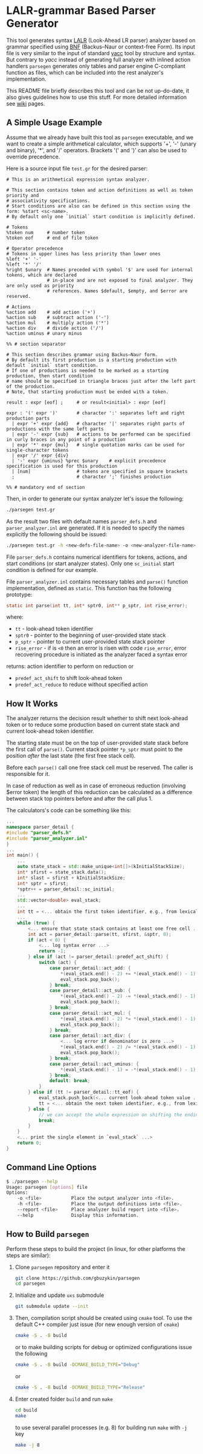 # LALR-grammar Based Parser Generator

This tool generates syntax [LALR](https://en.wikipedia.org/wiki/LALR_parser) (Look-Ahead LR parser)
analyzer based on grammar specified using
[BNF](https://en.wikipedia.org/wiki/Backus%E2%80%93Naur_form) (Backus–Naur or context-free Form).
Its input file is very similar to the input of standard [yacc](https://en.wikipedia.org/wiki/Yacc)
tool by structure and syntax.  But contrary to *yacc* instead of generating full analyzer with
inlined action handlers `parsegen` generates only tables and parser engine C-compliant function as
files, which can be included into the rest analyzer's implementation.

This README file briefly describes this tool and can be not up-do-date, it also gives guidelines how
to use this stuff.  For more detailed information see
[wiki](https://github.com/gbuzykin/parsegen/wiki) pages.

## A Simple Usage Example

Assume that we already have built this tool as `parsegen` executable, and we want to create a simple
arithmetical calculator, which supports '+', '-' (unary and binary), '*', and '/' operators.
Brackets '(' and ')' can also be used to override precedence.

Here is a source input file `test.gr` for the desired parser:

```gr
# This is an arithmetical expression syntax analyzer.

# This section contains token and action definitions as well as token priority and
# associativity specifications.
# Start conditions are also can be defined in this section using the form: %start <sc-name>.
# By default only one `initial` start condition is implicitly defined.

# Tokens
%token num     # number token
%token eof     # end of file token

# Operator precedence
# Tokens in upper lines has less priority than lower ones
%left '+' '-'
%left '*' '/'
%right $unary  # Names preceded with symbol '$' are used for internal tokens, which are declared
               # in-place and are not exposed to final analyzer. They are only used as priority
               # references. Names $default, $empty, and $error are reserved.

# Actions
%action add    # add action ('+')
%action sub    # subtract action ('-')
%action mul    # multiply action ('*')
%action div    # divide action ('/')
%action uminus # unary minus

%% # section separator

# This section describes grammar using Backus–Naur form.
# By default its first production is a starting production with default `initial` start condition.
# If one of productions is needed to be marked as a starting production, then start condition
# name should be specified in triangle braces just after the left part of the production.
# Note, that starting production must be ended with a token.

result : expr [eof] ;     # or result<initial> : expr [eof]

expr : '(' expr ')'       # character ':' separates left and right production parts
  | expr '+' expr {add}   # character '|' separates right parts of productions with the same left parts
  | expr '-' expr {sub}   # actions to be performed can be specified in curly braces in any point of a production
  | expr '*' expr {mul}   # single quotation marks can be used for single-character tokens
  | expr '/' expr {div}
  | '-' expr {uminus} %prec $unary    # explicit precedence specification is used for this production
  | [num]                 # tokens are specified in square brackets
  ;                       # character ';' finishes production

%% # mandatory end of section
```

Then, in order to generate our syntax analyzer let's issue the following:

```bash
./parsegen test.gr
```

As the result two files with default names `parser_defs.h` and `parser_analyzer.inl` are generated.
If it is needed to specify the names explicitly the following should be issued:

```bash
./parsegen test.gr -h <new-defs-file-name> -o <new-analyzer-file-name>
```

File `parser_defs.h` contains numerical identifiers for tokens, actions, and start conditions (or
start analyzer states).  Only one `sc_initial` start condition is defined for our example.

File `parser_analyzer.inl` contains necessary tables and `parse()` function implementation, defined
as `static`.  This function has the following prototype:

```c
static int parse(int tt, int* sptr0, int** p_sptr, int rise_error);
```

where:

- `tt` - look-ahead token identifier
- `sptr0` - pointer to the beginning of user-provided state stack
- `p_sptr` - pointer to current user-provided state stack pointer
- `rise_error` - if is `<0` then an error is risen with code `rise_error`, error recovering
  procedure is initiated as the analyzer faced a syntax error

returns: action identifier to perform on reduction or

- `predef_act_shift` to shift look-ahead token
- `predef_act_reduce` to reduce without specified action

## How It Works

The analyzer returns the decision result whether to shift next look-ahead token or to reduce some
production based on current state stack and current look-ahead token identifier.

The starting state must be on the top of user-provided state stack before the first call of
`parse()`.  Current stack pointer `*p_sptr` must point to the position *after* the last state (the
first free stack cell).

Before each `parse()` call one free stack cell must be reserved.  The caller is responsible for it.

In case of reduction as well as in case of erroneous reduction (involving $error token) the length
of this reduction can be calculated as a difference between stack top pointers before and after the
call plus 1.

The calculators's code can be something like this:

```cpp
...
namespace parser_detail {
#include "parser_defs.h"
#include "parser_analyzer.inl"
}
...
int main() {
    ...
    auto state_stack = std::make_unique<int[]>(kInitialStackSize);
    int* sfirst = state_stack.data();
    int* slast = sfirst + kInitialStackSize;
    int* sptr = sfirst;
    *sptr++ = parser_detail::sc_initial;
    ...
    std::vector<double> eval_stack;
    ...
    int tt = <... obtain the first token identifier, e.g., from lexical analyzer ...>;
    ...
    while (true) {
        <... ensure that state stack contains at least one free cell ...>
        int act = parser_detail::parse(tt, sfirst, &sptr, 0);
        if (act < 0) {
            <... log syntax error ...>
            return -1;
        } else if (act != parser_detail::predef_act_shift) {
            switch (act) {
                case parser_detail::act_add: {
                    *(eval_stack.end() - 2) += *(eval_stack.end() - 1);
                    eval_stack.pop_back();
                } break;
                case parser_detail::act_sub: {
                    *(eval_stack.end() - 2) -= *(eval_stack.end() - 1);
                    eval_stack.pop_back();
                } break;
                case parser_detail::act_mul: {
                    *(eval_stack.end() - 2) *= *(eval_stack.end() - 1);
                    eval_stack.pop_back();
                } break;
                case parser_detail::act_div: {
                    <... log error if denominator is zero ...>
                    *(eval_stack.end() - 2) /= *(eval_stack.end() - 1);
                    eval_stack.pop_back();
                } break;
                case parser_detail::act_uminus: {
                    *(eval_stack.end() - 1) = -*(eval_stack.end() - 1);
                } break;
                default: break;
            }
        } else if (tt != parser_detail::tt_eof) {
            eval_stack.push_back(<... current look-ahead token value ...>);
            tt = <... obtain the next token identifier, e.g., from lexical analyzer ...>;
        } else {
            // we can accept the whole expression on shifting the ending terminal
            break;
        }
    }
    <... print the single element in `eval_stack` ...>
    return 0;
}
```

## Command Line Options

```bash
$ ./parsegen --help
Usage: parsegen [options] file
Options:
    -o <file>           Place the output analyzer into <file>.
    -h <file>           Place the output definitions into <file>.
    --report <file>     Place analyzer build report into <file>.
    --help              Display this information.
```

## How to Build `parsegen`

Perform these steps to build the project (in linux, for other platforms the steps are similar):

1. Clone `parsegen` repository and enter it

    ```bash
    git clone https://github.com/gbuzykin/parsegen
    cd parsegen
    ```

2. Initialize and update `uxs` submodule

    ```bash
    git submodule update --init
    ```

3. Then, compilation script should be created using `cmake` tool.  To use the default C++ compiler
   just issue (for new enough version of `cmake`)

    ```bash
    cmake -S . -B build
    ```

    or to make building scripts for debug or optimized configurations issue the following

    ```bash
    cmake -S . -B build -DCMAKE_BUILD_TYPE="Debug"
    ```

    or

    ```bash
    cmake -S . -B build -DCMAKE_BUILD_TYPE="Release"
    ```

4. Enter created folder `build` and run `make`

    ```bash
    cd build
    make
    ```

    to use several parallel processes (e.g. 8) for building run `make` with `-j` key

    ```bash
    make -j 8
    ```
